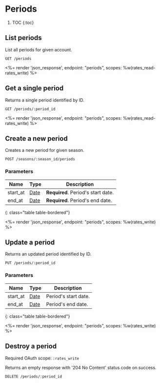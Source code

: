 # Periods

1. TOC
{:toc}

## List periods

List all periods for given account.

~~~
GET /periods
~~~

<%= render 'json_response', endpoint: "periods",
  scopes: %w(rates_read-rates_write) %>

## Get a single period

Returns a single period identified by ID.

~~~
GET /periods/:period_id
~~~

<%= render 'json_response', endpoint: "periods",
  scopes: %w(rates_read-rates_write) %>

## Create a new period

Creates a new period for given season.

~~~
POST /seasons/:season_id/periods
~~~

### Parameters

Name             | Type    | Description
-----------------|---------|-----------
start_at         | [Date](/reference/formats) | **Required**. Period's start date.
end_at           | [Date](/reference/formats) | **Required**. Period's end date.
{: class="table table-bordered"}

<%= render 'json_response', endpoint: "periods",
  scopes: %w(rates_write) %>

## Update a period

Returns an updated period identified by ID.

~~~
PUT /periods/:period_id
~~~

### Parameters

Name             | Type    | Description
-----------------|---------|-----------
start_at         | [Date](/reference/formats) | Period's start date.
end_at           | [Date](/reference/formats) | Period's end date.
{: class="table table-bordered"}

<%= render 'json_response', endpoint: "periods",
  scopes: %w(rates_write) %>

## Destroy a period

Required OAuth scope: `:rates_write`

Returns an empty response with '204 No Content' status code on success.

~~~~~~
DELETE /periods/:period_id
~~~~~~
